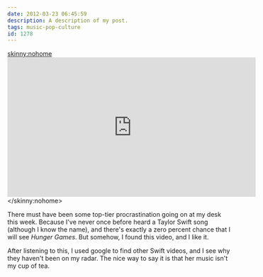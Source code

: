 ```yaml
---
date: 2012-03-23 06:45:59
description: A description of my post.
tags: music-pop-culture
id: 1278
---
```

<skinny:nohome><iframe width="560" height="315" src="http://www.youtube.com/embed/RzhAS_GnJIc" frameborder="0" allowfullscreen></iframe></skinny:nohome>

There must have been some top-tier procrastination going on at my desk this week.  Because I've never once before heard a Taylor Swift song (although I know the name), and there's exactly a zero percent chance that I will see <i>Hunger Games</i>.  But somehow, I found this video, and I like it.

After listening to this, I used google to find other Swift videos, and I see why they haven't been on my radar.  The nice way to say it is that her music isn't my cup of tea.